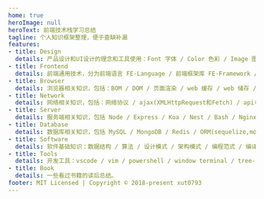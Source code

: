 ```yaml
---
home: true
heroImage: null
heroText: 前端技术栈学习总结
tagline: 个人知识框架整理，便于查缺补漏
features:
- title: Design
  details: 产品设计和UI设计的理念和工具使用：Font 字体 / Color 色彩 / Image 图像 / Tools 工具：Figma
- title: Frontend
  details: 前端通用技术，分为前端语言 FE-Language / 前端框架库 FE-Framework / 前端工程化 FE-Engineering / 前端前沿技术 FE-Technology
- title: Browser
  details: 浏览器相关知识，包括：BOM / DOM / 页面渲染 / web 缓存 / web 储存 / web 安全
- title: Network
  details: 网络相关知识，包括：网络协议 / ajax(XMLHttpRequest和Fetch) / api(RESTful和GraphQL)
- title: Server
  details: 服务端相关知识，包括 Node / Express / Koa / Nest / Bash / Nginx / Docker
- title: Database
  details: 数据库相关知识，包括 MySQL / MongoDB / Redis / ORM(sequelize,mongoose,typeorm)
- title: Software
  details: 软件基础知识：数据结构 / 算法 / 设计模式 / 架构模式 / 编程范式 / 编译原理
- title: Tools
  details: 开发工具：vscode / vim / powershell / window terminal / tree-node-cli
- title: Book
  details: 一些看过书籍的读后总结。
footer: MIT Licensed | Copyright © 2018-present xut0793
---
```

